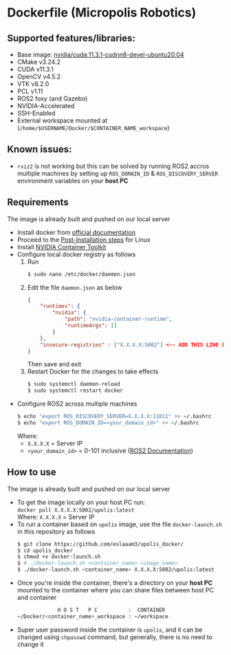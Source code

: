 # Dockerfile (Micropolis Robotics)

## Supported features/libraries:  
- Base image: [nvidia/cuda:11.3.1-cudnn8-devel-ubuntu20.04](https://hub.docker.com/layers/nvidia/cuda/11.3.1-cudnn8-devel-ubuntu20.04/images/sha256-459c130c94363099b02706b9b25d9fe5822ea233203ce9fbf8dfd276a55e7e95)  
- CMake v3.24.2  
- CUDA v11.3.1  
- OpenCV v4.5.2 
- VTK v8.2.0 
- PCL v1.11  
- ROS2 foxy (and Gazebo)  
- NVIDIA-Accelerated  
- SSH-Enabled  
- External workspace mounted at (`/home/$USERNAME/Docker/$CONTAINER_NAME_workspace`)  

## Known issues:  

- `rviz2` is not working but this can be solved by running ROS2 accros multiple machines by setting up `ROS_DOMAIN_ID` & `ROS_DISCOVERY_SERVER` environment variables on your **host PC**

## Requirements
The image is already built and pushed on our local server
- Install docker from [official documentation](https://docs.docker.com/engine/install/ubuntu/)
- Proceed to the [Post-Installation steps](https://docs.docker.com/engine/install/linux-postinstall/) for Linux
- Install [NVIDIA Container Toolkit](https://docs.nvidia.com/datacenter/cloud-native/container-toolkit/install-guide.html#docker)
- Configure local docker registry as follows
  1. Run
        ```bash
        $ sudo nano /etc/docker/daemon.json
        ```
  2. Edit the file `daemon.json` as below 
        ```json
        {
            "runtimes": {
                "nvidia": {
                    "path": "nvidia-container-runtime",
                    "runtimeArgs": []
                }
            },
            "insecure-registries" : ["X.X.X.X:5002"] <-- ADD THIS LINE (X.X.X.X = Server IP)
        }
        ```
        Then save and exit
  3. Restart Docker for the changes to take effects
        ```bash
        $ sudo systemctl daemon-reload
        $ sudo systemctl restart docker
        ```  
- Configure ROS2 across multiple machines  
    ```bash
    $ echo "export ROS_DISCOVERY_SERVER=X.X.X.X:11811" >> ~/.bashrc
    $ echo "export ROS_DOMAIN_ID=<your_domain_id>" >> ~/.bashrc
    ```  
    Where:
    - `X.X.X.X`  = Server IP
    - `<your_domain_id>` = 0-101 inclusive ([ROS2 Documentation](https://docs.ros.org/en/foxy/Concepts/About-Domain-ID.html#choosing-a-domain-id-long-version))
## How to use
The image is already built and pushed on our local server
- To get the image locally on your host PC run:  
  `docker pull X.X.X.X:5002/upolis:latest`  
  Where: `X.X.X.X`  = Server IP
- To run a container based on `upolis` image, use the file `docker-launch.sh` in this repository as follows
    ```bash
    $ git clone https://github.com/eslaaam3/upolis_docker/
    $ cd upolis_docker
    $ chmod +x docker-launch.sh
    $ # ./docker-launch.sh <container_name> <image_name>
    $ ./docker-launch.sh <container_name> X.X.X.X:5002/upolis:latest
    ```
- Once you're inside the container, there's a directory on your **host PC** mounted to the container where you can share files between host PC and container
  ```bash
               H O S T   P C          :  CONTAINER
  ~/Docker/<container_name>_workspace : ~/workspace
  ```
- Super user password inside the container is `upolis`, and it can be changed using `chpasswd` command, but generally, there is no need to change it